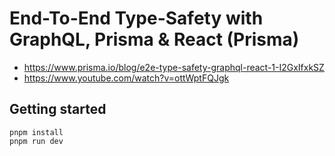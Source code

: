 # End-To-End Type-Safety with GraphQL, Prisma & React (Prisma)

- https://www.prisma.io/blog/e2e-type-safety-graphql-react-1-I2GxIfxkSZ
- https://www.youtube.com/watch?v=ottWptFQJgk

## Getting started

```console
pnpm install
pnpm run dev
```
